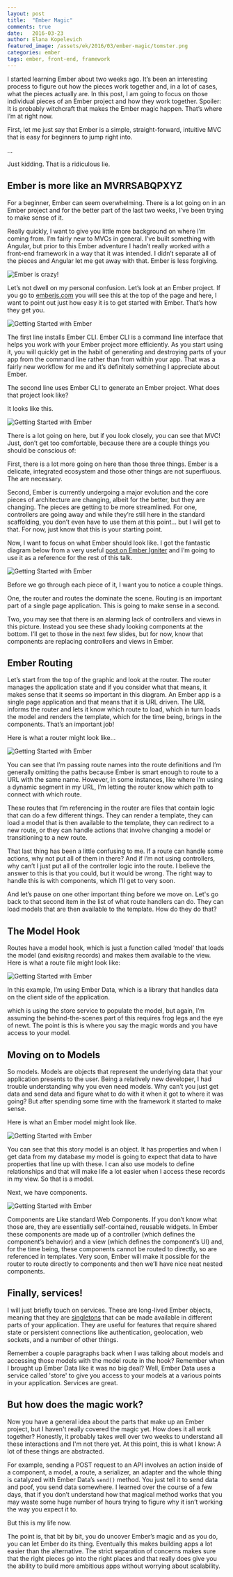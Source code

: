 ```yaml
---
layout: post
title:  "Ember Magic"
comments: true
date:   2016-03-23
author: Elana Kopelevich
featured_image: /assets/ek/2016/03/ember-magic/tomster.png
categories: ember
tags: ember, front-end, framework
---
```


I started learning Ember about two weeks ago. It’s been an interesting process to figure out how the pieces work together and, in a lot of cases, what the pieces actually are. In this post, I am going to focus on those individual pieces of an Ember project and how they work together. Spoiler: It is probably witchcraft that makes the Ember magic happen. That’s where I’m at right now.

First, let me just say that Ember is a simple, straight-forward, intuitive MVC that is easy for beginners to jump right into.

...

Just kidding. That is a ridiculous lie.

## Ember is more like an MVRRSABQPXYZ

For a beginner, Ember can seem overwhelming. There is a lot going on in an Ember project and for the better part of the last two weeks, I’ve been trying to make sense of it.

Really quickly, I want to give you little more background on where I’m coming from. I’m fairly new to MVCs in general. I’ve built something with Angular, but prior to this Ember adventure I hadn’t really worked with a front-end framework in a way that it was intended. I didn’t separate all of the pieces and Angular let me get away with that. Ember is less forgiving.

![Ember is crazy!](/assets/ek/2016/03/ember-magic/MVRRSABQPXYZ.png)

Let’s not dwell on my personal confusion. Let’s look at an Ember project. If you go to [emberjs.com](https://emberjs.com) you will see this at the top of the page and here, I want to point out just how easy it is to get started with Ember. That’s how they get you.

![Getting Started with Ember](/assets/ek/2016/03/ember-magic/ember-cli.png)

The first line installs Ember CLI. Ember CLI is a command line interface that helps you work with your Ember project more efficiently. As you start using it, you will quickly get in the habit of generating and destroying parts of your app from the command line rather than from within your app. That was a fairly new workflow for me and it’s definitely something I appreciate about Ember.

The second line uses Ember CLI to generate an Ember project. What does that project look like?

It looks like this.

![Getting Started with Ember](/assets/ek/2016/03/ember-magic/generated-ember.png)

There is a lot going on here, but if you look closely, you can see that MVC! Just, don’t get too comfortable, because there are a couple things you should be conscious of:

First, there is a lot more going on here than those three things. Ember is a delicate, integrated ecosystem and those other things are not superfluous. The are necessary.

Second, Ember is currently undergoing a major evolution and the core pieces of architecture are changing, albeit for the better, but they are changing. The pieces are getting to be more streamlined. For one, controllers are going away and while they’re still here in the standard scaffolding, you don’t even have to use them at this point… but I will get to that. For now, just know that this is your starting point.

Now, I want to focus on what Ember should look like. I got the fantastic diagram below from a very useful [post on Ember Igniter](http://emberigniter.com/5-essential-ember-2.0-concepts/) and I’m going to use it as a reference for the rest of this talk.

![Getting Started with Ember](/assets/ek/2016/03/ember-magic/core-concepts.png)

Before we go through each piece of it, I want you to notice a couple things.

One, the router and routes the dominate the scene. Routing is an important part of a single page application. This is going to make sense in a second.

Two, you may see that there is an alarming lack of controllers and views in this picture. Instead you see these shady looking components at the bottom. I’ll get to those in the next few slides, but for now, know that components are replacing controllers and views in Ember.

## Ember Routing

Let’s start from the top of the graphic and look at the router. The router manages the application state and if you consider what that means, it makes sense that it seems so important in this diagram. An Ember app is a single page application and that means that it is URL driven. The URL informs the router and lets it know which route to load, which in turn loads the model and renders the template, which for the time being, brings in the components. That’s an important job!

Here is what a router might look like…

![Getting Started with Ember](/assets/ek/2016/03/ember-magic/router-example.png)

You can see that I’m passing route names into the route definitions and I’m generally omitting the paths because Ember is smart enough to route to a URL with the same name. However, in some instances, like where I’m using a dynamic segment in my URL, I’m letting the router know which path to connect with which route.

These routes that I’m referencing in the router are files that contain logic that can do a few different things. They can render a template, they can load a model that is then available to the template, they can redirect to a new route, or they can handle actions that involve changing a model or transitioning to a new route.

That last thing has been a little confusing to me. If a route can handle some actions, why not put all of them in there? And if I’m not using controllers, why can’t I just put all of the controller logic into the route. I believe the answer to this is that you could, but it would be wrong. The right way to handle this is with components, which I'll get to very soon.

And let’s pause on one other important thing before we move on. Let's go back to that second item in the list of what route handlers can do. They can load models that are then available to the template. How do they do that?

## The Model Hook

Routes have a model hook, which is just a function called ‘model’ that loads the model (and exisitng records) and makes them available to the view. Here is what a route file might look like:

![Getting Started with Ember](/assets/ek/2016/03/ember-magic/route-example.png)

In this example, I’m using Ember Data, which is a library that handles data on the client side of the application.

which is using the store service to populate the model, but again, I’m assuming the behind-the-scenes part of this requires frog legs and the eye of newt. The point is this is where you say the magic words and you have access to your model.

## Moving on to Models

So models. Models are objects that represent the underlying data that your application presents to the user. Being a relatively new developer, I had trouble understanding why you even need models. Why can’t you just get data and send data and figure what to do with it when it got to where it was going? But after spending some time with the framework it started to make sense.

Here is what an Ember model might look like.

![Getting Started with Ember](/assets/ek/2016/03/ember-magic/model-example.png)

You can see that this story model is an object. It has properties and when I get data from my database my model is going to expect that data to have properties that line up with these. I can also use models to define relationships and that will make life a lot easier when I access these records in my view. So that is a model.

Next, we have components.

![Getting Started with Ember](/assets/ek/2016/03/ember-magic/generate-component.png)

Components are Like standard Web Components. If you don’t know what those are, they are essentially self-contained, reusable widgets. In Ember these components are made up of a controller (which defines the component’s behavior) and a view (which defines the component’s UI) and, for the time being, these components cannot be routed to directly, so are referenced in templates. Very soon, Ember will make it possible for the router to route directly to components and then we’ll have nice neat nested components.

## Finally, services!

I will just briefly touch on services. These are long-lived Ember objects, meaning that they are [singletons](https://en.wikipedia.org/wiki/Singleton_pattern) that can be made available in different parts of your application. They are useful for features that require shared state or persistent connections like authentication, geolocation, web sockets, and a number of other things.

Remember a couple paragraphs back when I was talking about models and accessing those models with the model route in the hook? Remember when I brought up Ember Data like it was no big deal? Well, Ember Data uses a service called 'store' to give you access to your models at a various points in your application. Services are great.  

## But how does the magic work?

Now you have a general idea about the parts that make up an Ember project, but I haven't really covered the magic yet. How does it all work together? Honestly, it probably takes well over two weeks to understand all these interactions and I'm not there yet. At this point, this is what I know: A lot of these things are abstracted.

For example, sending a POST request to an API involves an action inside of a component, a model, a route, a serializer, an adapter and the whole thing is catalyzed with Ember Data’s `send()` method. You just tell it to send data and poof, you send data somewhere. I learned over the course of a few days, that if you don’t understand how that magical method works that you may waste some huge number of hours trying to figure why it isn’t working the way you expect it to.

But this is my life now.

The point is, that bit by bit, you do uncover Ember’s magic and as you do, you can let Ember do its thing. Eventually this makes building apps a lot easier than the alternative. The strict separation of concerns makes sure that the right pieces go into the right places and that really does give you the ability to build more ambitious apps without worrying about scalability.
